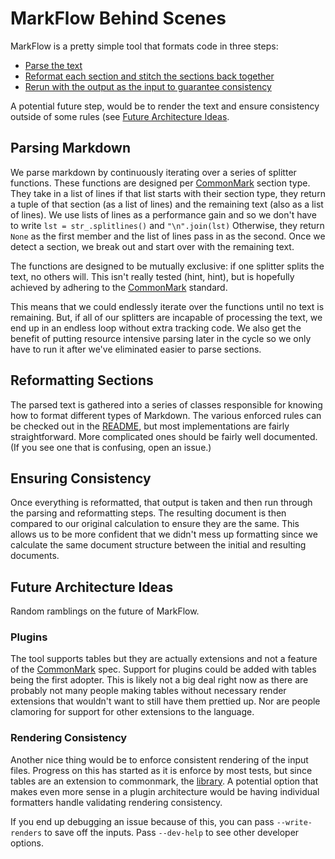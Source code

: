 # MarkFlow Behind Scenes

MarkFlow is a pretty simple tool that formats code in three steps:

* [Parse the text](#parsing-markdown)
* [Reformat each section and stitch the sections back together](#reformatting-sections)
* [Rerun with the output as the input to guarantee consistency](#ensuring-consistency)

A potential future step, would be to render the text and ensure consistency outside of
some rules (see [Future Architecture Ideas](#future-architecture-ideas).

## Parsing Markdown

We parse markdown by continuously iterating over a series of splitter functions. These
functions are designed per [CommonMark][commonmark_spec] section type. They take in a
list of lines if that list starts with their section type, they return a tuple of that
section (as a list of lines) and the remaining text (also as a list of lines). We use
lists of lines as a performance gain and so we don't have to write
`lst = str_.splitlines()` and `"\n".join(lst)` Otherwise, they return `None` as the
first member and the list of lines pass in as the second. Once we detect a section, we
break out and start over with the remaining text.

The functions are designed to be mutually exclusive: if one splitter splits the text, no
others will. This isn't really tested (hint, hint), but is hopefully achieved by
adhering to the [CommonMark][commonmark_spec] standard.

This means that we could endlessly iterate over the functions until no text is
remaining. But, if all of our splitters are incapable of processing the text, we end up
in an endless loop without extra tracking code. We also get the benefit of putting
resource intensive parsing later in the cycle so we only have to run it after we've
eliminated easier to parse sections.

[commonmark_spec]: https://spec.commonmark.org/0.29/

## Reformatting Sections

The parsed text is gathered into a series of classes responsible for knowing how to
format different types of Markdown. The various enforced rules can be checked out in the
[README](README.md), but most implementations are fairly straightforward. More
complicated ones should be fairly well documented. (If you see one that is confusing,
open an issue.)

<!-- ToDo: I think this should change to functions. I'm not sure what benefit we get
from having classes. -->

## Ensuring Consistency

Once everything is reformatted, that output is taken and then run through the parsing
and reformatting steps. The resulting document is then compared to our original
calculation to ensure they are the same. This allows us to be more confident that we
didn't mess up formatting since we calculate the same document structure between the
initial and resulting documents.

## Future Architecture Ideas

Random ramblings on the future of MarkFlow.

### Plugins

The tool supports tables but they are actually extensions and not a feature of the
[CommonMark][commonmark_spec] spec. Support for plugins could be added with tables being
the first adopter. This is likely not a big deal right now as there are probably not
many people making tables without necessary render extensions that wouldn't want to
still have them prettied up. Nor are people clamoring for support for other extensions
to the language.

[commonmark_spec]: https://spec.commonmark.org/0.29/

### Rendering Consistency

Another nice thing would be to enforce consistent rendering of the input files. Progress
on this has started as it is enforce by most tests, but since tables are an extension to
commonmark, the [library][commonmark_pkg]. A potential option that makes even more sense
in a plugin architecture would be having individual formatters handle validating
rendering consistency.

If you end up debugging an issue because of this, you can pass `--write-renders` to save
off the inputs. Pass `--dev-help` to see other developer options.

[commonmark_pkg]: https://github.com/readthedocs/commonmark.py
